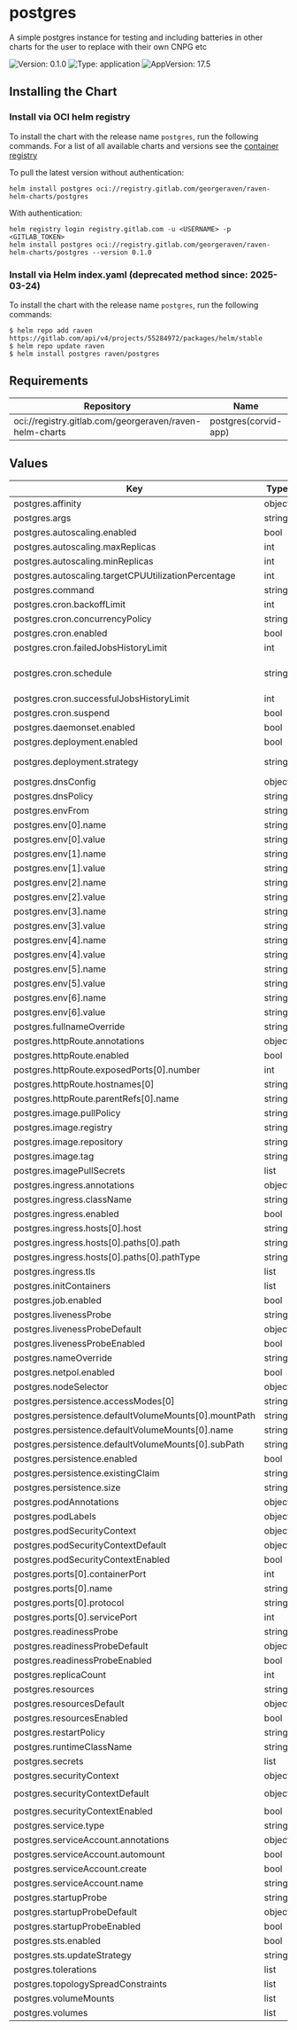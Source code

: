 # postgres

A simple postgres instance for testing and including batteries in other charts for the user to replace with their own CNPG etc

![Version: 0.1.0](https://img.shields.io/badge/Version-0.1.0-informational?style=flat-square) ![Type: application](https://img.shields.io/badge/Type-application-informational?style=flat-square) ![AppVersion: 17.5](https://img.shields.io/badge/AppVersion-17.5-informational?style=flat-square)

## Installing the Chart

### Install via OCI helm registry

To install the chart with the release name `postgres`, run the following commands.
For a list of all available charts and versions see the [container registry](https://gitlab.com/GeorgeRaven/raven-helm-charts/container_registry)

To pull the latest version without authentication:

```console
helm install postgres oci://registry.gitlab.com/georgeraven/raven-helm-charts/postgres
```

With authentication:

```console
helm registry login registry.gitlab.com -u <USERNAME> -p <GITLAB_TOKEN>
helm install postgres oci://registry.gitlab.com/georgeraven/raven-helm-charts/postgres --version 0.1.0
```

### Install via Helm index.yaml (deprecated method since: 2025-03-24)

To install the chart with the release name `postgres`, run the following commands:

```console
$ helm repo add raven https://gitlab.com/api/v4/projects/55284972/packages/helm/stable
$ helm repo update raven
$ helm install postgres raven/postgres
```

## Requirements

| Repository | Name | Version |
|------------|------|---------|
| oci://registry.gitlab.com/georgeraven/raven-helm-charts | postgres(corvid-app) | 0.13.0 |

## Values

| Key | Type | Default | Description |
|-----|------|---------|-------------|
| postgres.affinity | object | `{}` |  |
| postgres.args | string | `nil` |  |
| postgres.autoscaling.enabled | bool | `false` |  |
| postgres.autoscaling.maxReplicas | int | `10` |  |
| postgres.autoscaling.minReplicas | int | `1` |  |
| postgres.autoscaling.targetCPUUtilizationPercentage | int | `80` |  |
| postgres.command | string | `nil` |  |
| postgres.cron.backoffLimit | int | `3` |  |
| postgres.cron.concurrencyPolicy | string | `"Allow"` |  |
| postgres.cron.enabled | bool | `false` | enable or disable cronjob |
| postgres.cron.failedJobsHistoryLimit | int | `1` |  |
| postgres.cron.schedule | string | `"@midnight"` | schedule for cronjob using Cron syntax https://kubernetes.io/docs/concepts/workloads/controllers/cron-jobs/#schedule-syntax |
| postgres.cron.successfulJobsHistoryLimit | int | `1` |  |
| postgres.cron.suspend | bool | `false` | cronjob will not trigger on schedule but can be manually triggered |
| postgres.daemonset.enabled | bool | `false` |  |
| postgres.deployment.enabled | bool | `true` |  |
| postgres.deployment.strategy | string | `""` | rollout strategy `Recreate` or `RollingUpdate` this chart defaults to Recreate only if we detect a single replica with a volume |
| postgres.dnsConfig | object | `{}` |  |
| postgres.dnsPolicy | string | `""` |  |
| postgres.envFrom | string | `nil` |  |
| postgres.env[0].name | string | `"PGDATA"` |  |
| postgres.env[0].value | string | `"/var/lib/postgresql/data/pgdata"` |  |
| postgres.env[1].name | string | `"PGPORT"` |  |
| postgres.env[1].value | string | `"5432"` |  |
| postgres.env[2].name | string | `"POSTGRES_DB"` |  |
| postgres.env[2].value | string | `"postgres"` |  |
| postgres.env[3].name | string | `"POSTGRES_USER"` |  |
| postgres.env[3].value | string | `"postgres"` |  |
| postgres.env[4].name | string | `"POSTGRES_PASSWORD"` |  |
| postgres.env[4].value | string | `"postgres"` |  |
| postgres.env[5].name | string | `"POSTGRES_HOST_AUTH_METHOD"` |  |
| postgres.env[5].value | string | `"scram-sha-256"` |  |
| postgres.env[6].name | string | `"POSTGRES_INITDB_ARGS"` |  |
| postgres.env[6].value | string | `"--auth-host=scram-sha-256"` |  |
| postgres.fullnameOverride | string | `""` |  |
| postgres.httpRoute.annotations | object | `{}` |  |
| postgres.httpRoute.enabled | bool | `false` |  |
| postgres.httpRoute.exposedPorts[0].number | int | `80` |  |
| postgres.httpRoute.hostnames[0] | string | `"postgres.org.example"` |  |
| postgres.httpRoute.parentRefs[0].name | string | `"my-gateway"` |  |
| postgres.image.pullPolicy | string | `"IfNotPresent"` |  |
| postgres.image.registry | string | `"docker.io"` |  |
| postgres.image.repository | string | `"library/postgres"` |  |
| postgres.image.tag | string | `"17.5"` |  |
| postgres.imagePullSecrets | list | `[]` |  |
| postgres.ingress.annotations | object | `{}` |  |
| postgres.ingress.className | string | `""` |  |
| postgres.ingress.enabled | bool | `true` |  |
| postgres.ingress.hosts[0].host | string | `"postgres.org.example"` |  |
| postgres.ingress.hosts[0].paths[0].path | string | `"/"` |  |
| postgres.ingress.hosts[0].paths[0].pathType | string | `"ImplementationSpecific"` |  |
| postgres.ingress.tls | list | `[]` |  |
| postgres.initContainers | list | `[]` |  |
| postgres.job.enabled | bool | `false` |  |
| postgres.livenessProbe | string | `nil` | raw liveness probe overrides for user |
| postgres.livenessProbeDefault | object | `{"httpGet":{"path":"/healthz","port":"status"}}` | default liveness probe if not specified by user |
| postgres.livenessProbeEnabled | bool | `false` | enable or disable liveness probe entirely |
| postgres.nameOverride | string | `""` |  |
| postgres.netpol.enabled | bool | `true` |  |
| postgres.nodeSelector | object | `{}` |  |
| postgres.persistence.accessModes[0] | string | `"ReadWriteOnce"` |  |
| postgres.persistence.defaultVolumeMounts[0].mountPath | string | `"/var/lib/postgresql/data"` |  |
| postgres.persistence.defaultVolumeMounts[0].name | string | `"data"` |  |
| postgres.persistence.defaultVolumeMounts[0].subPath | string | `"data"` |  |
| postgres.persistence.enabled | bool | `true` |  |
| postgres.persistence.existingClaim | string | `""` |  |
| postgres.persistence.size | string | `"8Gi"` |  |
| postgres.podAnnotations | object | `{}` |  |
| postgres.podLabels | object | `{}` |  |
| postgres.podSecurityContext | object | `{}` | podSecurityContext for consumer overrides |
| postgres.podSecurityContextDefault | object | `{"fsGroup":1000}` | default podSecurityContext if none specified |
| postgres.podSecurityContextEnabled | bool | `true` | enable or disable podSecurityContext entirely |
| postgres.ports[0].containerPort | int | `5432` |  |
| postgres.ports[0].name | string | `"postgres"` |  |
| postgres.ports[0].protocol | string | `"TCP"` |  |
| postgres.ports[0].servicePort | int | `5432` |  |
| postgres.readinessProbe | string | `nil` | raw readiness probe overrides for user |
| postgres.readinessProbeDefault | object | `{"httpGet":{"path":"/readyz","port":"status"}}` | default readiness probe if not specified by user |
| postgres.readinessProbeEnabled | bool | `false` | enable or disable readiness probe entirely |
| postgres.replicaCount | int | `1` |  |
| postgres.resources | string | `nil` | raw resources block overrides for user |
| postgres.resourcesDefault | object | `{"limits":{"memory":"128Mi"},"requests":{"cpu":"100m"}}` | default resources if not specified by user |
| postgres.resourcesEnabled | bool | `true` | enable or disable resources entirely |
| postgres.restartPolicy | string | `"Always"` |  |
| postgres.runtimeClassName | string | `nil` |  |
| postgres.secrets | list | `[]` |  |
| postgres.securityContext | object | `{}` | securityContext for consumer overrides |
| postgres.securityContextDefault | object | `{"allowPrivilegeEscalation":false,"capabilities":{"drop":["ALL"]},"readOnlyRootFilesystem":false,"runAsGroup":1000,"runAsNonRoot":true,"runAsUser":1000}` | default securityContext if none specified |
| postgres.securityContextEnabled | bool | `true` | enable or disable securityContext entirely |
| postgres.service.type | string | `"ClusterIP"` |  |
| postgres.serviceAccount.annotations | object | `{}` |  |
| postgres.serviceAccount.automount | bool | `true` |  |
| postgres.serviceAccount.create | bool | `true` |  |
| postgres.serviceAccount.name | string | `""` |  |
| postgres.startupProbe | string | `nil` | raw startup probe overrides for user |
| postgres.startupProbeDefault | object | `{"httpGet":{"path":"/startupz","port":"status"}}` | default startup probe if not specified by user |
| postgres.startupProbeEnabled | bool | `false` | enable or disable startup probe entirely |
| postgres.sts.enabled | bool | `false` |  |
| postgres.sts.updateStrategy | string | `"RollingUpdate"` |  |
| postgres.tolerations | list | `[]` |  |
| postgres.topologySpreadConstraints | list | `[]` |  |
| postgres.volumeMounts | list | `[]` |  |
| postgres.volumes | list | `[]` |  |

